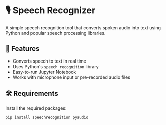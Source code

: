 # 🎙️ Speech Recognizer

A simple speech recognition tool that converts spoken audio into text using Python and popular speech processing libraries.

## 🚀 Features

- Converts speech to text in real time
- Uses Python's `speech_recognition` library
- Easy-to-run Jupyter Notebook
- Works with microphone input or pre-recorded audio files

## 🛠️ Requirements

Install the required packages:

```bash
pip install speechrecognition pyaudio

